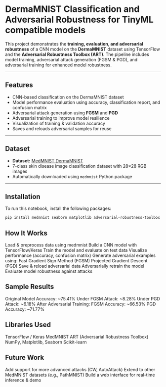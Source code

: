 # DermaMNIST Classification and Adversarial Robustness for TinyML compatible models

This project demonstrates the **training, evaluation, and adversarial robustness** of a CNN model on the **DermaMNIST** dataset using TensorFlow and the **Adversarial Robustness Toolbox (ART)**. The pipeline includes model training, adversarial attack generation (FGSM & PGD), and adversarial training for enhanced model robustness.

---

## Features

-  CNN-based classification on the DermaMNIST dataset
-  Model performance evaluation using accuracy, classification report, and confusion matrix
-  Adversarial attack generation using **FGSM** and **PGD**
-  Adversarial training to improve model resilience
-  Visualization of training & validation accuracy
-  Saves and reloads adversarial samples for reuse

---

## Dataset

- **Dataset:** [MedMNIST DermaMNIST](https://medmnist.com/)
- 7-class skin disease image classification dataset with 28×28 RGB images
- Automatically downloaded using `medmnist` Python package

---

## Installation

To run this notebook, install the following packages:

```bash
pip install medmnist seaborn matplotlib adversarial-robustness-toolbox
```

## How It Works
Load & preprocess data using medmnist
Build a CNN model with TensorFlow/Keras
Train the model and evaluate on test data
Visualize performance (accuracy, confusion matrix)
Generate adversarial examples using:
Fast Gradient Sign Method (FGSM)
Projected Gradient Descent (PGD)
Save & reload adversarial data
Adversarially retrain the model
Evaluate model robustness against attacks

## Sample Results
 Original Model Accuracy: ~75.41%
 Under FGSM Attack: ~8.28%
 Under PGD Attack: ~6.18%
 After Adversarial Training:
FGSM Accuracy: ~66.53%
PGD Accuracy: ~71.77%

## Libraries Used
TensorFlow / Keras
MedMNIST
ART (Adversarial Robustness Toolbox)
NumPy, Matplotlib, Seaborn
Scikit-learn

## Future Work
Add support for more advanced attacks (CW, AutoAttack)
Extend to other MedMNIST datasets (e.g., PathMNIST)
Build a web interface for real-time inference & demo
